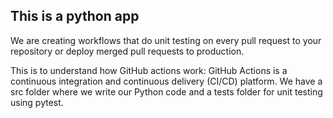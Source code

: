 ## This is a python app

We are creating workflows that do unit testing on every pull request to your repository or deploy merged pull requests to production.

This is to understand how GitHub actions work: GitHub Actions is a continuous integration and continuous delivery (CI/CD) platform.
We have a src folder where we write our Python code and a tests folder for unit testing using pytest.
